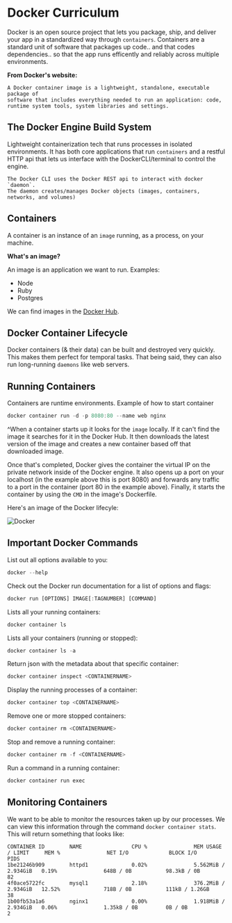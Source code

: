 # Docker Curriculum 

Docker is an open source project that lets you package, ship,  and deliver your app in a standardized way through `containers`.  Containers are a standard unit of software that packages up code.. and that codes dependencies..  so that the app runs efficently and reliably across multiple environments.

**From Docker's website:**

```
A Docker container image is a lightweight, standalone, executable package of 
software that includes everything needed to run an application: code, 
runtime system tools, system libraries and settings.
```

## The Docker Engine Build System

Lightweight containerization tech that runs processes in isolated environments. It has both core applications that run `containers` and a restful HTTP api that lets us interface with the DockerCLI/terminal to control the engine.

```
The Docker CLI uses the Docker REST api to interact with docker `daemon`. 
The daemon creates/manages Docker objects (images, containers, networks, and volumes)
```

## Containers

A container is an instance of an `image` running, as a process, on your machine.

**What's an image?**

An image is an application we want to run. Examples:

* Node
* Ruby
* Postgres

We can find images in the [Docker Hub](https://hub.docker.com).

## Docker Container Lifecycle

Docker containers (& their data) can be built and destroyed very quickly. This makes them perfect for temporal tasks. That being said, they can also run long-running `daemons` like web servers.

## Running Containers

Containers are runtime environments. Example of how to start container

```javascript
docker container run -d -p 8080:80 --name web nginx
```

^When a container starts up it looks for the `image` locally. If it can't find the image it searches for it in the Docker Hub. It then downloads the latest version of the image and creates a new container based off that downloaded image.

Once that's completed, Docker gives the container the virtual IP on the private network inside of the Docker engine. It also opens up a port on your localhost (in the example above this is port 8080) and forwards any traffic to a port in the container (port 80 in the example above). Finally, it starts the container by using the `CMD` in the image's Dockerfile.

Here's an image of the Docker lifecyle:

![Docker](https://cdn-media-1.freecodecamp.org/images/1*easlVE_DOqRDUDkVINRI9g.png)

## Important Docker Commands

List out all options available to you:

```javascript
docker --help
```

Check out the Docker run documentation for a list of options and flags:

```javascript
docker run [OPTIONS] IMAGE[:TAGNUMBER] [COMMAND]
```

Lists all your running containers:

```javascript
docker container ls
```

Lists all your containers (running or stopped):

```javascript
docker container ls -a
```

Return json with the metadata about that specific container:

```javascript
docker container inspect <CONTAINERNAME>
```

Display the running processes of a container:

```javascript
docker container top <CONTAINERNAME>
```

Remove one or more stopped containers:

```javascript
docker container rm <CONTAINERNAME>
```

Stop and remove a running container:

```javascript
docker container rm -f <CONTAINERNAME>
```

Run a command in a running container:

```javascript
docker container run exec
```

## Monitoring Containers

We want to be able to monitor the resources taken up by our processes. We can view this information through the command `docker container stats`. This will return something that looks like:

```
CONTAINER ID        NAME                CPU %               MEM USAGE / LIMIT     MEM %               NET I/O             BLOCK I/O           PIDS
1be21246b909        httpd1              0.02%               5.562MiB / 2.934GiB   0.19%               648B / 0B           98.3kB / 0B         82
4f0ace5722fc        mysql1              2.18%               376.2MiB / 2.934GiB   12.52%              718B / 0B           111kB / 1.26GB      38
1b00fb53a1a6        nginx1              0.00%               1.918MiB / 2.934GiB   0.06%               1.35kB / 0B         0B / 0B             2
```


